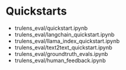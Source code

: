 # Quickstarts

- trulens_eval/quickstart.ipynb
- trulens_eval/langchain_quickstart.ipynb
- trulens_eval/llama_index_quickstart.ipynb
- trulens_eval/text2text_quickstart.ipynb
- trulens_eval/groundtruth_evals.ipynb
- trulens_eval/human_feedback.ipynb
